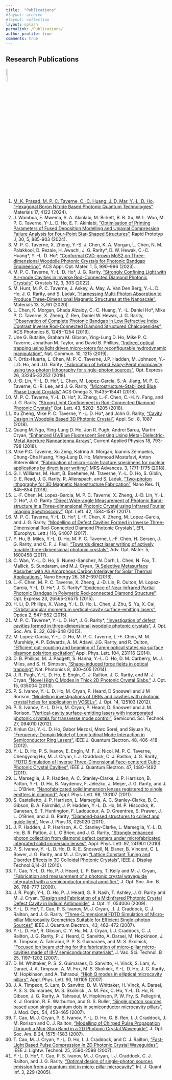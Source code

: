 ```yaml
---
title:  "Publications"
#layout: archive
#layout: collection
layout: splash
permalink: /Publications/
author_profile: true
comments: true
---
```


## Research Publications
<a href="https://scholar.google.co.uk/citations?user=LNZN_NIAAAAJ"><img src="{{ site.url }}{{ site.baseurl }}/assets/profiles/google-scholar.png" style="width: 10%; border: none; text-decoration: none"/>
1. M. K. Prasad, M. P. C. Taverne, C.-C. Huang, J. D, Mar, Y.-L. D. Ho, [“Hexagonal Boron Nitride Based Photonic Quantum Technologies”](https://doi.org/10.3390/ma17164122) Materials 17, 4122 (2024).
2. J. Wambua, F. Mwema, S. A. Akinlabi, M. Birkett, B. B. Xu, W. L. Woo, M. P. C. Taverne, Y-.L. D. Ho, E. T. Akinlabi, [“Optimisation of Printing Parameters of Fused Deposition Modelling and Uniaxial Compression Failure Analysis for Four-Point Star-Shaped Structures”](https://doi.org/10.1108/RPJ-11-2023-0415), Rapid Prototyp J, 30, 5, 885-903 (2024).
3.	M. P. C. Taverne, X. Zheng, Y.-S. J. Chen, K. A. Morgan, L. Chen, N. M. Palakkool, D. Rezaie, H. Awachi, J. G. Rarity*, D. W. Hewak, C.-C. Huang*, Y. -L. D. Ho*, [“Conformal CVD-grown MoS2 on Three-dimensional Woodpile Photonic Crystals for Photonic Bandgap Engineering”](https://doi.org/10.1021/acsaom.3c00055), ACS Appl. Opt. Mater. 1, 5, 990–996 (2023).
4. M. P. C. Taverne, Y.-L. D. Ho*, J. G. Rarity, [“Strongly Confining Light with Air-mode Cavities in Inverse Rod-Connected Diamond Photonic Crystals”](https://doi.org/10.3390/cryst12030303), Crystals 12, 3, 303 (2022).
5. M. Hunt, M. P. C. Taverne, J. Askey, A. May, A. Van Den Berg, Y.-L. D. Ho, J. G. Rarity, and S. Ladak, [“Harnessing Multi-Photon Absorption to Produce Three-Dimensional Magnetic Structures at the Nanoscale”](https://doi.org/10.3390/ma13030761), Materials 13, 3,761 (2020).
6. L. Chen, K. Morgan, Ghada Alzaidy, C.-C. Huang, Y. -L. Daniel Ho*, Mike P. C. Taverne, X. Zheng, Z. Ren, Daniel W. Hewak, J. G. Rarity, [“Observation of Complete Photonic Bandgap in Low Refractive Index Contrast Inverse Rod-Connected Diamond Structured Chalcogenides”](https://doi.org/10.1021/acsphotonics.9b00184), ACS Photonics 6, 1248−1254 (2019). 
7.	Une G. Butaitie, Graham M. Gibson, Ying-Lung D. Ho, Mike P. C. Taverne, Jonathan M. Taylor, and David B. Phillips, [“Indirect optical trapping using light driven micro-rotors for reconfigurable hydrodynamic manipulation”](https://doi.org/10.1038/s41467-019-08968-7), Nat. Commun. 10, 1215 (2019).
8. F. Ortiz-Huerta, L. Chen, M. P. C.  Taverne, J.P. Hadden, M. Johnson, Y.-L.D. Ho, and J.G. Rarity, ["Fabrication of hybrid Fabry-Perot microcavity using two-photon lithography for single-photon sources"](https://doi.org/10.1364/OE.26.033245), Opt. Express 26, 33245-33252 (2018).
9. J.-D. Lin, Y.-L. D. Ho*, L. Chen, M. Lopez-Garcia, S.-A. Jiang, M. P. C. Taverne, C.-R. Lee, and J. G. Rarity, [“Microstructure-Stabilized Blue Phase Liquid Crystals”](https://doi.org/10.1021/acsomega.8b01749) ACS Omega 3, 15435–15441 (2018).
10. M. P. C. Taverne, Y.-L. D. Ho*, X. Zheng, L.-F. Chen, C.-H. N. Fang, and J. G. Rarity, [“Strong Light Confinement in Rod-Connected Diamond Photonic Crystals”](https://doi.org/10.1364/OL.43.005202) Opt. Lett. 43, 5202- 5205 (2018).
11. Xu Zheng, Mike P. C. Taverne, Y.-L. D. Ho*, and John G. Rarity, [“Cavity Design in Woodpile Based 3D Photonic Crystal”](https://doi.org/10.3390/app8071087), Appl. Sci. 8, 1087 (2018).
12.	Quang M. Ngo, Ying-Lung D. Ho, Jon R. Pugh, Andrei Sarua, Martin Cryan, [“Enhanced UV/Blue Fluorescent Sensing Using Metal-Dielectric-Metal Aperture Nanoantenna Arrays”](https://doi.org/10.1016/j.cap.2018.04.007), Current Applied Physics 18, 793-798 (2018). 
13.	Mike P.C. Taverne, Xu Zeng, Katrina A. Morgan, Ioannis Zeimpekis, Chung-Che Huang, Ying-Lung D. Ho, Mahmoud Mostafavi, Anton Shterenlikht, [“Fabrication of micro-scale fracture specimens for nuclear applications by direct laser writing”](https://doi.org/10.1557/adv.2018.236), MRS Advances. 3, 1771-1775 (2018). 
14.	G. I. Williams, M. Hunt, B. Boeheme, M. Traverne, Y.-L. D. Ho, S. Giblin, D. E. Read, J. G. Rarity, R. Allenspach, and S. Ladak, [“Two-photon lithography for 3D Magnetic Nanostructure Fabrication”](https://doi.org/10.1007/s12274-017-1694-0), Nano Res. 11, 845–854 (2018). 
15. L.-F. Chen, M. Lopez-Garcia, M. P. C. Taverne, X. Zheng, J.-D. Lin, Y.-L. D. Ho*, J. G. Rarity [“Direct Wide-angle Measurement of Photonic Band-structure in a Three-dimensional Photonic Crystal using Infrared Fourier Imaging Spectroscopy”](https://doi.org/10.1364/OL.42.001584), Opt. Lett.  42, 1584-1587 (2017).
16. M. P. C. Taverne, Y.-L. D. Ho*, L.-F. Chen, X. Zheng, M. Lopez-Garcia, and J. G. Rarity, [“Modelling of Defect Cavities Formed in Inverse Three-Dimensional Rod-Connected Diamond Photonic Crystals”](https://doi.org/10.1209/0295-5075/116/64007), EPL (Europhys. Lett.) 116, 64007 (2017).
17. Y. Hu, B. Miles, Y.-L. D. Ho, M. P. C. Taverne, L.-F. Chen, H. Gersen, J. G. Rarity, and C. F. J. Faul, [“Towards direct laser writing of actively tunable three-dimensional photonic crystals”](https://doi.org/10.1002/adom.201600458), Adv. Opt. Mater. 5, 1600458 (2017).
18.	C. Wan, Y.-L. D. Ho, S. Nunez-Sanchez, N. Dorh, L. Chen, N. Fox, T. Mallick, S. Sundaram, and M.J. Cryan, [“A Selective Metasurface Absorber with An Amorphous Carbon Interlayer for Solar Thermal Applications”](https://doi.org/10.1016/j.nanoen.2016.05.013), Nano Energy 26, 392–397(2016). 
19.	L.-F. Chen, M. P. C. Taverne, X. Zheng, J.-D. Lin, R. Oulton, M. Lopez-Garcia, Y.-L. D. Ho*, J. G. Rarity* [“Evidence of Near-Infrared Partial Photonic Bandgap in Polymeric Rod-connected Diamond Structure”](https://doi.org/10.1364/OE.23.026565), Opt. Express 23, 26565-26575 (2015).
20.	H. Li, D. Phillips, X. Wang, Y.-L. D. Ho, L. Chen, J. Zhu, S. Yu, X. Cai, [“Orbital angular momentum vertical-cavity surface-emitting lasers”](https://doi.org/10.1364/OPTICA.2.000547), Optica 2, 547-552 (2015). 
21.	M. P. C. Taverne*, Y.-L. D. Ho*, J. G. Rarity*, [“Investigation of defect cavities formed in three-dimensional woodpile photonic crystals”](https://doi.org/10.1364/JOSAB.32.000639), J. Opt. Soc. Am. B. 32, 639-648 (2015).
22.	M. Lopez-Garcia, Y.-L. D. Ho, M. P. C. Taverne, L.-F. Chen, M. M. Murshidy, A. P. Edwards, A. M. Adawi, J.G. Rarity, and R. Oulton, [“Efficient out-coupling and beaming of Tamm optical states via surface plasmon polariton excitation”](https://doi.org/10.1063/1.4882180) Appl. Phys. Lett. 104, 231116 (2014).
23.	D. B. Phillips, M. J. Padgett, S. Hanna, Y.-L. D. Ho, D. M. Carberry, M. J. Miles, and S. H. Simpson, [“Shape-induced force fields in optical trapping”](https://doi.org/10.1038/nphoton.2014.74), Nat. Photonics 8, 400–405 (2014).  
24.	J. R. Pugh, Y.-L. D. Ho, E. Engin, C. J. Railton, J. G. Rarity, and M. J. Cryan, ["Novel High Q Modes in Thick 2D Photonic Crystal Slabs,"](https://doi.org/10.1088/2040-8978/15/3/035004) J. Opt. 15, 035004 (2013). 
25.	P. S. Ivanov, Y.-L. D. Ho, M. Cryan, P. Heard, D Snoswell and J M Rorison, [“Modelling investigations of DBRs and cavities with photonic crystal holes for application in VCSELs”](http://dx.doi.org/10.1088/2040-8978/14/12/125103), J. Opt. 14, 125103 (2012). 
26.	P. S. Ivanov, Y.-L. D Ho, M. Cryan, P. Heard, D. Snoswell and J. M. Rorison, [“Vertical-cavity surface-emitting lasers with incorporated photonic crystals for transverse mode control”](http://dx.doi.org/10.1088/0268-1242/27/9/094010), Semicond. Sci. Technol. 27, 094010 (2012). 
27.	Xinlun Cai, Y.-L. D. Ho, Gabor Mezosi, Marc Sorel, and Siyuan Yu, [“Frequency-Domain Model of Longitudinal Mode Interaction in Semiconductor Ring Lasers”](https://doi.org/10.1109/JQE.2012.2182759), IEEE J. Quantum Electron. 48, 406–418 (2012). 
28.	Y.-L. D. Ho, P. S. Ivanov, E. Engin, M. F. J. Nicol, M.  P. C. Taverne,  Chengyong Hu,  M. J. Cryan, I. J. Craddock, C. J. Railton, J. G. Rarity, [“FDTD Simulation of Inverse Three-Dimensional Face-centered Cubic Photonic Crystal Cavities”](https://doi.org/10.1109/JQE.2011.2170404), IEEE J. Quantum Electron. 47, 1480–1492 (2011). 
29.	L. Marseglia, J. P. Hadden, A. C. Stanley-Clarke, J. P. Harrison, B. Patton, Y.-L. D. Ho, B. Naydenov, F. Jelezko, J. Meijer, J. G. Rarity, and J. L. O'Brien, [“Nanofabricated solid immersion lenses registered to single emitters in diamond”](https://doi.org/10.1063/1.3573870), Appl. Phys. Lett. 98, 133107 (2011).
30.	S. Castelletto, J. P. Harrison, L. Marseglia, A. C. Stanley-Clarke, B. C. Gibson, B. A. Fairchild, J. P. Hadden, Y.-L. D. Ho, M. P. Hiscocks, K. Ganesan, S. T. Huntington, F. Ladouceur, A. D. Greentree, S. Prawer, J. L. O'Brien, and J. G. Rarity, [“Diamond-based structures to collect and guide light”](https://doi.org/10.1088/1367-2630/13/2/025020), New J. Phys.13, 025020 (2011).
31.	J. P. Hadden, J. P. Harrison, A. C. Stanley-Clarke, L. Marseglia, Y.-L. D. Ho, B. R. Patton, J. L. O’Brien, and J. G. Rarity, [“Strongly enhanced photon collection from diamond defect centers under microfabricated integrated solid immersion lenses”](https://doi.org/10.1063/1.3519847), Appl. Phys. Lett. 97, 241901 (2010).
32.	P. S. Ivanov, Y. -L. D. Ho, D. R. E. Snoswell, N. Elsner, B. Vincent, C. L. Bower, J. G. Rarity, and M. J. Cryan [“Lattice Constant Tuning and Disorder Effects in 3D Colloidal Photonic Crystals”](https://doi.org/10.1109/JDT.2009.2030347), IEEE J. Display Technol.6,14–21 (2010). 
33.	T. Cao, Y.-L. D. Ho, P. J. Heard, L. P. Barry, T. Kelly and  M. J. Cryan, [“Fabrication and measurement of a photonic crystal waveguide integrated with a semiconductor optical amplifier”](https://doi.org/10.1364/JOSAB.26.000768), J. Opt. Soc. Am. B. 26, 768–777 (2009). 
34.	J. R. Pugh, Y-L. D. Ho, P. J. Heard, G. R. Nash, T. Ashley, J. G. Rarity and M. J. Cryan, ["Design and Fabrication of a Midinfrared Photonic Crystal Defect Cavity in Indium Antimonide"](https://doi.org/10.1088/1464-4258/11/5/054006), J. Opt. 11, 054006 (2009). 
35.	Y.-L. D. Ho*, T. Cao, P. S. Ivanov, M. J. Cryan, , I. J. Craddock, C. J. Railton, and J. G. Rarity, [“Three-Dimensional FDTD Simulation of Micro-pillar Microcavity Geometries Suitable for Efficient Single-photon Sources”](https://doi.org/10.1109/JQE.2007.897905), IEEE J. Quantum Electron., 43, 462–472 (2007). 
36.	Y.-L. D. Ho*, R. Gibson, C. Y. Hu, M. J. Cryan, I. J. Craddock, C. J. Railton, J. G. Rarity, P. J. Heard, D. Sanvitto, A. Daraei, M. Hopkinson, J. A. Timpson, A. Tahraoui, P. P. S. Guimaraes, and M. S. Skolnick, [“Focused ion beam etching for the fabrication of micro-pillar micro-cavities made of III-V semiconductor materials”](https://doi.org/10.1116/1.2749528), J. Vac. Sci. Technol. B 25, 1197–1202 (2007).
37.	D. M. Whittaker, P. S. S. Guimaraes, D. Sanvitto, H. Vinck, S. Lam, A. Daraei, J. A. Timpson, A. M. Fox, M. S. Skolnick, Y.-L. D. Ho, J. G. Rarity, M. Hopkinson, and A. Tahraoui, [“High Q modes in elliptical microcavity pillars”](https://doi.org/10.1063/1.2722683), Appl. Phys. Lett. 90, 161105 (2007)
38.	J. A. Timpson, S. Lam, D. Sanvitto, D. M. Whittaker, H. Vinck, A. Daraei, P. S. S. Guimaraes, M. S. Skolnick , A. M. Fox, C. Hu, Y.-L. D. Ho, R. Gibson, J. G. Rarity, A. Tahraoui, M. Hopkinson, P. W. Fry, S. Pellegrini, K. J. Gordon, R. E. Warburton, and G. S. Buller, [“Single photon sources based upon single quantum dots in semiconductor microcavity pillars”](https://doi.org/10.1080/09500340600785055), J. Mod. Opt., 54, 453–465 (2007). 
39.	T. Cao, M. J. Cryan, P. S. Ivanov, Y.-L. D. Ho, G. B. Ren, I. J. Craddock, J. M. Rorison and C. J. Railton, [“Modelling of Chirped Pulse Propagation Through a Mini-Stop Band in a 2D Photonic Crystal Waveguide”](https://doi.org/10.1364/JOSAB.24.001575), J. Opt. Soc. Am. B 24, 1575–1583 (2007). 
40.	T. Cao, M. J. Cryan, Y.-L. D. Ho, I. J. Craddock, and C. J. Railton, [“Fast-Light Based Pulse Compression In 2D Photonic Crystal Waveguides”](https://doi.org/10.1109/JLT.2007.903825), IEEE J. Lightw. Technol. 25, 2590-2598 (2007). 
41.	Y.-L. D. Ho*, T. Cao, P. S. Ivanov, M. J. Cryan, I. J. Craddock, C. J. Railton, and J. G. Rarity, [“Optimal design of single-photon sources emission from a quantum-dot in micro-pillar microcavity”](https://doi.org/10.1142/S0219749905001419), Int. J. Quant. Inf. 3, 229 (2005).

